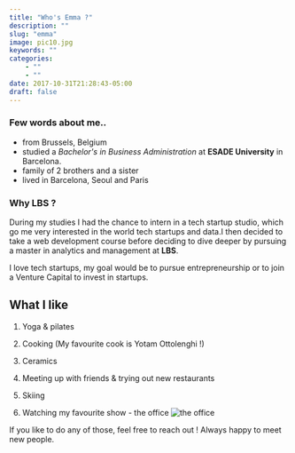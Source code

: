 ```yaml
---
title: "Who's Emma ?"
description: ""
slug: "emma"
image: pic10.jpg
keywords: ""
categories: 
    - ""
    - ""
date: 2017-10-31T21:28:43-05:00
draft: false
---
```



### Few words about me.. 
- from Brussels, Belgium 
- studied a *Bachelor's in Business Administration* at **ESADE University** in Barcelona.
- family of 2 brothers and a sister
- lived in Barcelona, Seoul and Paris

### Why LBS ? 
During my studies I had the chance to intern in a tech startup studio, which go me very interested in the world tech startups and data.I then decided to take a web development course before deciding to dive deeper by pursuing a master in analytics and management at **LBS**.

I love tech startups, my goal would be to pursue entrepreneurship or to join a Venture Capital to invest in startups.

## What I like

1.  Yoga & pilates 

2.  Cooking (My favourite cook is Yotam Ottolenghi !)

3.  Ceramics

4.  Meeting up with friends & trying out new restaurants

5.  Skiing

6.  Watching my favourite show - the office ![the office](https://www.ecranlarge.com/media/cache/270x170/uploads/articles/001/401/020/the-office-photo-steve-carell-1402399-small.png)

If you like to do any of those, feel free to reach out ! Always happy to meet new people. 

